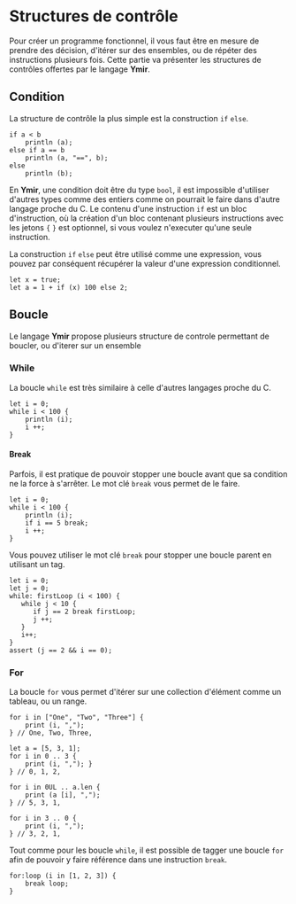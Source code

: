 # Structures de contrôle

Pour créer un programme fonctionnel, il vous faut être en mesure de prendre des décision, d'itérer sur des ensembles, ou de répéter des instructions plusieurs fois. Cette partie va présenter les structures de contrôles offertes par le langage **Ymir**.

## Condition

La structure de contrôle la plus simple est la construction `if` `else`.

```text
if a < b 
    println (a);
else if a == b
    println (a, "==", b);
else 
    println (b);
```

En **Ymir**, une condition doit être du type `bool`, il est impossible d'utiliser d'autres types comme des entiers comme on pourrait le faire dans d'autre langage proche du C. Le contenu d'une instruction `if` est un bloc d'instruction, où la création d'un bloc contenant plusieurs instructions avec les jetons `{` `}` est optionnel, si vous voulez n'executer qu'une seule instruction.

La construction `if` `else` peut être utilisé comme une expression, vous pouvez par conséquent récupérer la valeur d'une expression conditionnel.

```text
let x = true;
let a = 1 + if (x) 100 else 2;
```

## Boucle

Le langage **Ymir** propose plusieurs structure de controle permettant de boucler, ou d'iterer sur un ensemble

### While

La boucle `while` est très similaire à celle d'autres langages proche du C.

```text
let i = 0;
while i < 100 {
    println (i);
    i ++;
}
```

#### Break

Parfois, il est pratique de pouvoir stopper une boucle avant que sa condition ne la force à s'arrêter. Le mot clé `break` vous permet de le faire.

```text
let i = 0;
while i < 100 {
    println (i);
    if i == 5 break;
    i ++;
}
```

Vous pouvez utiliser le mot clé `break` pour stopper une boucle parent en utilisant un tag.

```text
let i = 0;
let j = 0;
while: firstLoop (i < 100) {
   while j < 10 {
      if j == 2 break firstLoop;
      j ++;
   }
   i++;
}
assert (j == 2 && i == 0);
```

### For

La boucle `for` vous permet d'itérer sur une collection d'élément comme un tableau, ou un range.

```text
for i in ["One", "Two", "Three"] {
    print (i, ","); 
} // One, Two, Three,

let a = [5, 3, 1];
for i in 0 .. 3 {
    print (i, ","); }
} // 0, 1, 2,

for i in 0UL .. a.len {
    print (a [i], ","); 
} // 5, 3, 1, 

for i in 3 .. 0 {
    print (i, ",");
} // 3, 2, 1,
```

Tout comme pour les boucle `while`, il est possible de tagger une boucle `for` afin de pouvoir y faire référence dans une instruction `break`.

```text
for:loop (i in [1, 2, 3]) {
    break loop;
}
```

